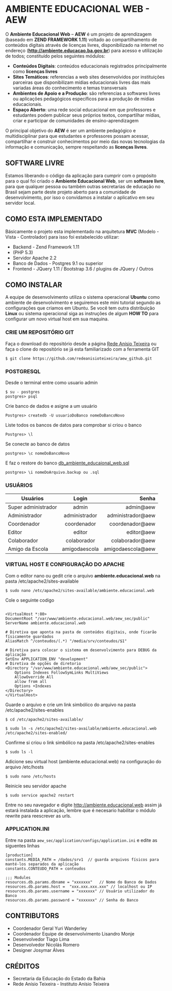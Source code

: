 # AMBIENTE EDUCACIONAL WEB - AEW

O __Ambiente Educacional Web__ – __AEW__ é um projeto de aprendizagem (baseado em __ZEND FRAMEWORK 1.11__) voltado ao compartilhamento de conteúdos digitais através de licenças livres, disponibilizado na internet no endereço (__http://ambiente.educacao.ba.gov.br__) para acesso e utilização de todos; constituído pelos seguintes módulos: 

* __Conteúdos Digitais__: conteúdos educacionais registrados principalmente como  __licenças livres__
* __Sites Temáticos__: referencias a web sites desenvolvidos por instituições parceiras que disponibilizam mídias educacionais livres das mais variadas áreas do conhecimento e temas transversais
* __Ambientes de Apoio e a Produção__: são referencias a softwares livres ou aplicações pedagógicos específicos para a produção de mídias educacionais.
* __Espaço Aberto__: uma rede social educacional em que professores e estudantes podem publicar seus próprios textos, compartilhar mídias, criar e participar de comunidades de ensino-aprendizagem

O principal objetivo do __AEW__ é ser um ambiente pedagógico e multidisciplinar para que estudantes e professores possam acessar, compartilhar e construir conhecimentos por meio das novas tecnologias da informação e comunicação, sempre respeitando as __licenças livres__.  

## SOFTWARE LIVRE

Estamos liberando o código da aplicação para cumprir com o propósito para o qual foi criado o __Ambiente Educacional Web__, ser um __software livre__, para que qualquer pessoa ou também outras secretarias de educação no Brasil sejam parte deste projeto aberto para a comunidade de desenvolvimento, por isso o convidamos a instalar o aplicativo em seu servidor local. 

## COMO ESTA IMPLEMENTADO 

Básicamente o projeto esta implementado na arquitetura __MVC__ (Modelo - Vista - Controlador) para isso foi estabelecido utilizar: 

* Backend -  Zend Framework 1.11 
* (PHP 5.3)
* Servidor Apache 2.2
* Banco de Dados - Postgres 9.1 ou superior
* Frontend - JQuery 1.11 / Bootstrap 3.6 / plugins de JQuery / Outros


## COMO INSTALAR

A equipe de desenvolvimento utiliza o sistema operacional __Ubuntu__ como ambiente de desenvolvimento e seguiremos este mini tutorial segundo as configurações que criamos em Ubuntu. Se você tem outra distribuição __Linux__ ou sistema operacional siga as instruções de algum __HOW TO__ para configurar um novo virtual host em sua maquina.

### CRIE UM REPOSITÓRIO GIT

Faça o download do repositório desde a página [Rede Anísio Teixeira](http://redeanisioteixeira.github.io/aew_github/ "Página Oficial")
ou faça o clone do repositório se já esta familiarizado com a ferramenta GIT

` $ git clone https://github.com/redeanisioteixeira/aew_github.git `

### POSTGRESQL

Desde o terminal entre como usuario admin
 
` $ su - postgres `<br>
` postgres> psql `

Crie banco de dados e asigne a um usuário

` Postgres> createdb -U usuarioDoBanco nomeDoBancoNovo `

Liste todos os bancos de datos para comprobar si criou o banco

` Postgres> \l `

Se conecte ao banco de datos

` postgres> \c nomeDoBancoNovo `

E faz o restore do banco [db_ambiente_educaional_web.sql](https://github.com/redeanisioteixeira/aew_github/blob/master/db_ambiente_educaional_web.sql "dump do banco")

` postgres> \i nomeDoArquivo.backup ou .sql ` 

### USUÁRIOS

| Usuários       | Login        | Senha  |
| ------------- |:-------------:| -----:|
| Super administrador | admin | admin@aew |
| Administrador      | administrador | administrador@aew |
| Coordenador | coordenador | coordenador@aew |
| Editor | editor | editor@aew |
| Colaborador | colaborador | colaborador@aew |
| Amigo da Escola| amigodaescola| amigodaescola@aew |


### VIRTUAL HOST E CONFIGURAÇÃO DO APACHE ###

Com o editor nano ou gedit crie o arquivo __ambiente.educacional.web__ na pasta /etc/apache2/sites-available 

` $ sudo nano /etc/apache2/sites-available/ambiente.educacional.web ` 

Cole o seguinte codigo

```

<VirtualHost *:80>
DocumentRoot "/var/www/ambiente.educacional.web/aew_sec/public"
ServerName ambiente.educacional.web

# Diretiva que aponta na pasta de conteúdos digitais, onde ficarão físicamente guardados
AliasMatch ^/conteudos/(.*) "/media/srv/conteudos/$1"

# Diretiva para colocar o sistema em desenvolvimento para DEBUG da aplicação
SetEnv APPLICATION_ENV "development"
# Diretiva de opções de diretorio
<Directory "/var/www/ambiente.educacional.web/aew_sec/public">
    Options Indexes FollowSymLinks MultiViews
    AllowOverride All
    allow from all
    Options +Indexes
</Directory>
</VirtualHost>

```

Guarde o arquivo e crie um link simbólico do arquivo na pasta /etc/apache2/sites-enables

` $ cd /etc/apache2/sites-available/ ` <br>

` $ sudo ln -s /etc/apache2/sites-available/ambiente.educacional.web /etc/apache2/sites-enabled/ `


Confirme si criou o link simbólico na pasta /etc/apache2/sites-enables

` $ sudo ls -l `


Adicione seu virtual host (ambiente.educacional.web) na configuração do arquivo /etc/hosts

` $ sudo nano /etc/hosts `

Reinicíe seu servidor apache

` $ sudo service apache2 restart `

Entre no seu navegador e digite http://ambiente.educacional.web assim já estará instalada a aplicação, lembre que é necesario habilitar o módulo rewrite para reescrever as urls.


### APPLICATION.INI

Entre na pasta ` aew_sec/application/configs/application.ini ` e edite as siguentes linhas  

```
[production]
constants.MEDIA_PATH = /dados/srv1  // guarda arquivos físicos para manté-los separados da aplicação
constants.CONTEUDO_PATH = conteudos  

;;; Modules
resources.db.params.dbname = "xxxxxxx"   // Nome do Banco de Dados 
resources.db.params.host =  "xxx.xxx.xxx.xxx" // localhost ou IP
resources.db.params.username = "xxxxxxx" // Usuário utilizador do Banco
resources.db.params.password = "xxxxxxx" // Senha do Banco

```

## CONTRIBUTORS

* Coordenador Geral Yuri Wanderley
* Coordenador Equipe de desenvolvimento Lisandro Monje
* Desenvolvedor Tiago Lima 
* Desenvolvedor Nicolás Romero
* Designer Josymar Álves


## CRÉDITOS

* Secretaria da Educação do Estado da Bahia
* Rede Anísio Teixeira - Instituto Anísio Teixeira

